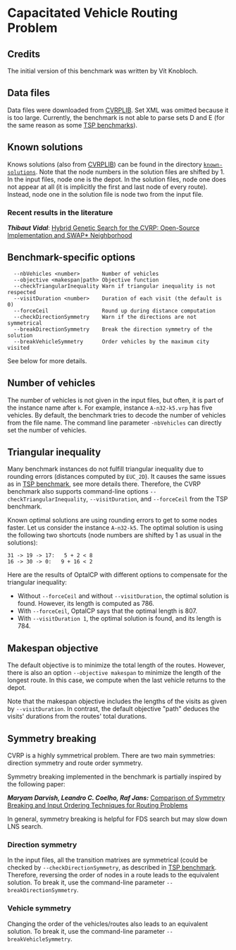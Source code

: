 # Capacitated Vehicle Routing Problem

## Credits

The initial version of this benchmark was written by Vít Knobloch.

## Data files

Data files were downloaded from [CVRPLIB](http://vrp.galgos.inf.puc-rio.br/index.php/en/). Set XML was omitted because it is too large. Currently, the benchmark is not able to parse sets D and E (for the same reason as some [TSP benchmarks](../tsp/README.md)).

## Known solutions

Knows solutions (also from [CVRPLIB](http://vrp.galgos.inf.puc-rio.br/index.php/en/)) can be found in the directory [`known-solutions`](known-solutions). Note that the node numbers in the solution files are shifted by 1. In the input files, node one is the depot. In the solution files, node one does not appear at all (it is implicitly the first and last node of every route). Instead, node one in the solution file is node two from the input file.

### Recent results in the literature

___Thibaut Vidal___: [Hybrid Genetic Search for the CVRP: Open-Source Implementation and SWAP* Neighborhood](https://arxiv.org/pdf/2012.10384)

## Benchmark-specific options

```text
  --nbVehicles <number>       Number of vehicles
  --objective <makespan|path> Objective function
  --checkTriangularInequality Warn if triangular inequality is not respected
  --visitDuration <number>    Duration of each visit (the default is 0)
  --forceCeil                 Round up during distance computation
  --checkDirectionSymmetry    Warn if the directions are not symmetrical
  --breakDirectionSymmetry    Break the direction symmetry of the solution
  --breakVehicleSymmetry      Order vehicles by the maximum city visited
```

See below for more details.

## Number of vehicles

The number of vehicles is not given in the input files, but often, it is part of the instance name after `k`. For example, instance `A-n32-k5.vrp` has five vehicles. By default, the benchmark tries to decode the number of vehicles from the file name. The command line parameter `-nbVehicles` can directly set the number of vehicles.

## Triangular inequality

Many benchmark instances do not fulfill triangular inequality due to rounding errors (distances computed by `EUC_2D`). It causes the same issues as in
[TSP benchmark](../tsp/README.md#triangular-inequality), see more details there. Therefore, the CVRP benchmark also supports command-line options
`--checkTriangularInequality`, `--visitDuration`, and `--forceCeil` from the TSP benchmark.

Known optimal solutions are using rounding errors to get to some nodes faster. Let us consider the instance `A-n32-k5`. The optimal solution is using the following two shortcuts (node numbers are shifted by 1 as usual in the solutions):

```text
31 -> 19 -> 17:   5 + 2 < 8
16 -> 30 -> 0:   9 + 16 < 2
```

Here are the results of OptalCP with different options to compensate for the triangular inequality:

* Without `--forceCeil` and without `--visitDuration`, the optimal solution is found. However, its length is computed as 786.
* With `--forceCeil`, OptalCP says that the optimal length is 807.
* With `--visitDuration 1`, the optimal solution is found, and its length is 784.

## Makespan objective

The default objective is to minimize the total length of the routes. However, there is also an option `--objective makespan` to minimize the length of the longest route. In this case, we compute when the last vehicle returns to the depot.

Note that the makespan objective includes the lengths of the visits as given by `--visitDuration`. In contrast, the default objective "path" deduces the visits' durations from the routes' total durations.

## Symmetry breaking

CVRP is a highly symmetrical problem. There are two main symmetries: direction symmetry and route order symmetry.

Symmetry breaking implemented in the benchmark is partially inspired by the following paper:

___Maryam Darvish, Leandro C. Coelho, Raf Jans:___ [Comparison of Symmetry Breaking and Input Ordering Techniques for Routing Problems](https://www.cirrelt.ca/documentstravail/cirrelt-2020-22.pdf)

In general, symmetry breaking is helpful for FDS search but may slow down LNS search.

### Direction symmetry

In the input files, all the transition matrixes are symmetrical (could be checked by `--checkDirectionSymmetry`, as described in [TSP benchmark](../tsp/README.md). Therefore, reversing the order of nodes in a route leads to the equivalent solution. To break it, use the command-line parameter `--breakDirectionSymmetry`.

### Vehicle symmetry

Changing the order of the vehicles/routes also leads to an equivalent solution. To break it, use the command-line parameter `--breakVehicleSymmetry`.

